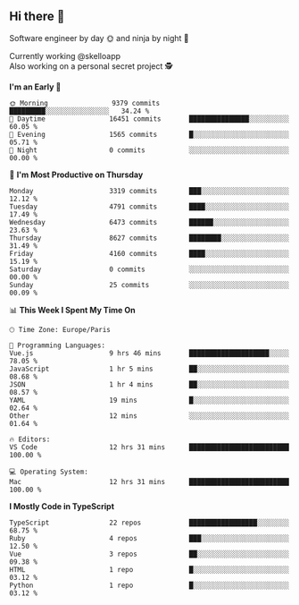 ## Hi there 👋

Software engineer by day 🌞 and ninja by night 🌝

Currently working @skelloapp <br>
Also working on a personal secret project 🕵️

<!--START_SECTION:waka-->
**I'm an Early 🐤** 

```text
🌞 Morning                9379 commits        █████████░░░░░░░░░░░░░░░░   34.24 % 
🌆 Daytime                16451 commits       ███████████████░░░░░░░░░░   60.05 % 
🌃 Evening                1565 commits        █░░░░░░░░░░░░░░░░░░░░░░░░   05.71 % 
🌙 Night                  0 commits           ░░░░░░░░░░░░░░░░░░░░░░░░░   00.00 % 
```
📅 **I'm Most Productive on Thursday** 

```text
Monday                   3319 commits        ███░░░░░░░░░░░░░░░░░░░░░░   12.12 % 
Tuesday                  4791 commits        ████░░░░░░░░░░░░░░░░░░░░░   17.49 % 
Wednesday                6473 commits        ██████░░░░░░░░░░░░░░░░░░░   23.63 % 
Thursday                 8627 commits        ████████░░░░░░░░░░░░░░░░░   31.49 % 
Friday                   4160 commits        ████░░░░░░░░░░░░░░░░░░░░░   15.19 % 
Saturday                 0 commits           ░░░░░░░░░░░░░░░░░░░░░░░░░   00.00 % 
Sunday                   25 commits          ░░░░░░░░░░░░░░░░░░░░░░░░░   00.09 % 
```


📊 **This Week I Spent My Time On** 

```text
🕑︎ Time Zone: Europe/Paris

💬 Programming Languages: 
Vue.js                   9 hrs 46 mins       ████████████████████░░░░░   78.05 % 
JavaScript               1 hr 5 mins         ██░░░░░░░░░░░░░░░░░░░░░░░   08.68 % 
JSON                     1 hr 4 mins         ██░░░░░░░░░░░░░░░░░░░░░░░   08.57 % 
YAML                     19 mins             █░░░░░░░░░░░░░░░░░░░░░░░░   02.64 % 
Other                    12 mins             ░░░░░░░░░░░░░░░░░░░░░░░░░   01.64 % 

🔥 Editors: 
VS Code                  12 hrs 31 mins      █████████████████████████   100.00 % 

💻 Operating System: 
Mac                      12 hrs 31 mins      █████████████████████████   100.00 % 
```

**I Mostly Code in TypeScript** 

```text
TypeScript               22 repos            █████████████████░░░░░░░░   68.75 % 
Ruby                     4 repos             ███░░░░░░░░░░░░░░░░░░░░░░   12.50 % 
Vue                      3 repos             ██░░░░░░░░░░░░░░░░░░░░░░░   09.38 % 
HTML                     1 repo              █░░░░░░░░░░░░░░░░░░░░░░░░   03.12 % 
Python                   1 repo              █░░░░░░░░░░░░░░░░░░░░░░░░   03.12 % 
```




<!--END_SECTION:waka-->

<!--
**antoinelncl/antoinelncl** is a ✨ _special_ ✨ repository because its `README.md` (this file) appears on your GitHub profile.

Here are some ideas to get you started:

- 🔭 I’m currently working on ...
- 🌱 I’m currently learning ...
- 👯 I’m looking to collaborate on ...
- 🤔 I’m looking for help with ...
- 💬 Ask me about ...
- 📫 How to reach me: ...
- 😄 Pronouns: ...
- ⚡ Fun fact: ...
-->
